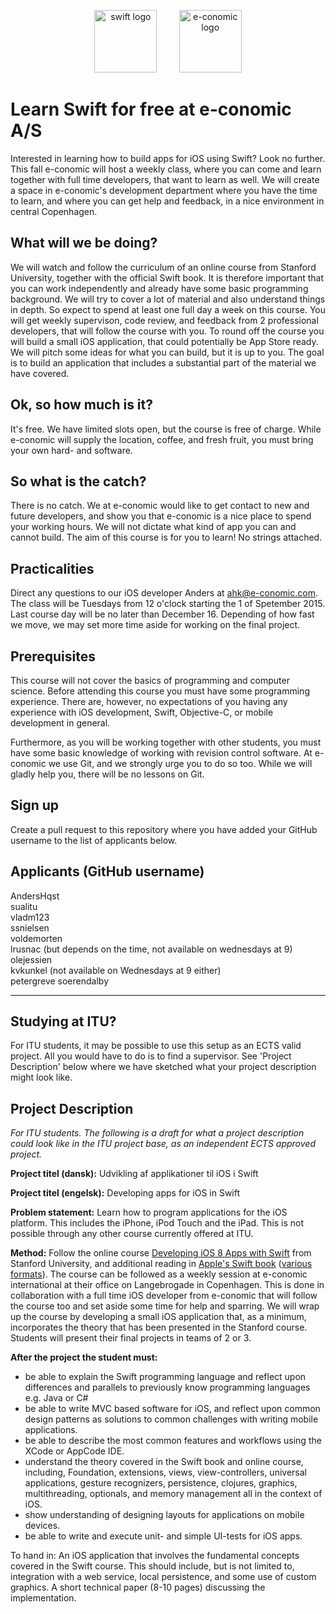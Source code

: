 <!-- ![Swift logo]() -->
<p align="center">
<img width="100" height="100" src="http://eclipsesource.com/blogs/wp-content/uploads/2014/06/Apple_Swift_Logo.png" alt="swift logo">
&nbsp;
&nbsp;
&nbsp;
&nbsp;
<img width="100" height="100" src="http://ordrestyring.dk/wp-content/uploads/2015/05/e-conomic_ny.jpg" alt="e-conomic logo">
</p>

# Learn Swift for free at e-conomic A/S

Interested in learning how to build apps for iOS using Swift?  Look no further. This fall e-conomic will host a weekly class, where you can come and learn together with full time developers, that want to learn as well. We will create a space in e-conomic's development department where you have the time to learn, and where you can get help and feedback, in a nice environment in central Copenhagen.

## What will we be doing? 
We will watch and follow the curriculum of an online course from Stanford University, together with the official Swift book. It is therefore important that you can work independently and already have some basic programming background. We will try to cover a lot of material and also understand things in depth. So expect to spend at least one full day a week on this course. You will get weekly supervison, code review, and feedback from 2 professional developers, that will follow the course with you. To round off the course you will build a small iOS application, that could potentially be App Store ready. We will pitch some ideas for what you can build, but it is up to you. The goal is to build an application that includes a substantial part of the material we have covered.

## Ok, so how much is it?
It's free. We have limited slots open, but the course is free of charge. While e-conomic will supply the location, coffee, and fresh fruit, you must bring your own hard- and software.

## So what is the catch?
There is no catch. We at e-conomic would like to get contact to new and future developers, and show you that e-conomic is a nice place to spend your working hours. We will not dictate what kind of app you can and cannot build. The aim of this course is for you to learn! No strings attached.

## Practicalities
Direct any questions to our iOS developer Anders at ahk@e-conomic.com. The class will be Tuesdays from 12 o'clock starting the 1 of Spetember 2015. Last course day will be no later than December 16. Depending of how fast we move, we may set more time aside for working on the final project.

## Prerequisites
This course will not cover the basics of programming and computer science. Before attending this course you must have some programming experience. There are, however, no expectations of you having any experience with iOS development, Swift, Objective-C, or mobile development in general.

Furthermore, as you will be working together with other students, you must have some basic knowledge of working with revision control software. At e-conomic we use Git, and we strongly urge you to do so too. While we will gladly help you, there will be no lessons on Git.

## Sign up
Create a pull request to this repository where you have added your GitHub username to the list of applicants below.

## Applicants (GitHub username)
AndersHqst   
sualitu   
vladm123   
ssnielsen   
voldemorten   
lrusnac (but depends on the time, not available on wednesdays at 9)   
olejessien   
kvkunkel (not available on Wednesdays at 9 either)   
petergreve
soerendalby

---

## Studying at ITU?
For ITU students, it may be possible to use this setup as an ECTS valid project. All you would have to do is to find a supervisor. See 'Project Description' below where we have sketched what your project description might look like.

## Project Description

<i>For ITU students. The following is a draft for what a project description could look like in the ITU project base, as an independent ECTS approved project.</i>

<b>Project titel (dansk):</b>   Udvikling af applikationer til iOS i Swift

<b>Project titel (engelsk):</b> Developing apps for iOS in Swift

<b>Problem statement:</b> Learn how to program applications for the iOS platform. This includes the iPhone, iPod Touch and the iPad. This is not possible through any other course currently offered at ITU.

<b>Method:</b> Follow the online course [Developing iOS 8 Apps with Swift](https://itunes.apple.com/us/course/developing-ios-8-apps-swift/id961180099) from Stanford University, and additional reading in [Apple's Swift book](https://itunes.apple.com/us/book/swift-programming-language/id881256329?mt=11) ([various formats](http://swiftlang.eu/#book)). The course can be followed as a weekly session at e-conomic international at their office on Langebrogade in Copenhagen. This is done in collaboration with a full time iOS developer from e-conomic that will follow the course too and set aside some time for help and sparring. We will wrap up the course by developing a small iOS application that, as a minimum, incorporates the theory that has been presented in the Stanford course. Students will present their final projects in teams of 2 or 3.

<b>After the project the student must:</b>

* be able to explain the Swift programming language and reflect upon differences and parallels to previously know programming languages e.g. Java or C#
* be able to write MVC based software for iOS, and reflect upon common design patterns as solutions to common challenges with writing mobile applications.
* be able to describe the most common features and workflows using the XCode or AppCode IDE.
* understand the theory covered in the Swift book and online course, including, Foundation, extensions, views, view-controllers, universal applications, gesture recognizers, persistence, clojures, graphics, multithreading, optionals, and memory management all in the context of iOS.
* show understanding of designing layouts for applications on mobile devices.
* be able to write and execute unit- and simple UI-tests for iOS apps.

To hand in: An iOS application that involves the fundamental concepts covered in the Swift course. This should include, but is not limited to, integration with a web service, local persistence, and some use of custom graphics. A short technical paper (8-10 pages) discussing the implementation.
